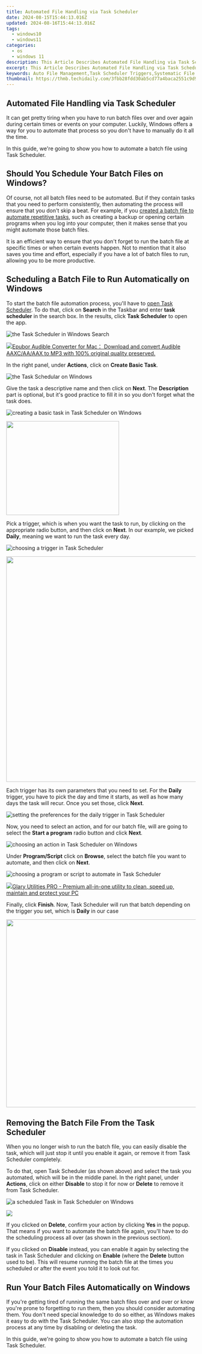```yaml
---
title: Automated File Handling via Task Scheduler
date: 2024-08-15T15:44:13.016Z
updated: 2024-08-16T15:44:13.016Z
tags:
  - windows10
  - windows11
categories:
  - os
  - windows 11
description: This Article Describes Automated File Handling via Task Scheduler
excerpt: This Article Describes Automated File Handling via Task Scheduler
keywords: Auto File Management,Task Scheduler Triggers,Systematic File Processing,Scheduled Data Transfer,Efficient File Automation,Programmable Filing System,Time-Based File Handling
thumbnail: https://thmb.techidaily.com/3fbb28fdd30ab5cd77a4baca2551c9d92b27e18215ac7c02404eb389cacb68b2.jpg
---
```


## Automated File Handling via Task Scheduler

 It can get pretty tiring when you have to run batch files over and over again during certain times or events on your computer. Luckily, Windows offers a way for you to automate that process so you don't have to manually do it all the time.

 In this guide, we're going to show you how to automate a batch file using Task Scheduler.

## Should You Schedule Your Batch Files on Windows?

 Of course, not all batch files need to be automated. But if they contain tasks that you need to perform consistently, then automating the process will ensure that you don't skip a beat. For example, if you [created a batch file to automate repetitive tasks](http://www.makeuseof.com/tag/use-windows-batch-file-commands-automate-repetitive-tasks/), such as creating a backup or opening certain programs when you log into your computer, then it makes sense that you might automate those batch files.

 It is an efficient way to ensure that you don't forget to run the batch file at specific times or when certain events happen. Not to mention that it also saves you time and effort, especially if you have a lot of batch files to run, allowing you to be more productive.

## Scheduling a Batch File to Run Automatically on Windows

 To start the batch file automation process, you'll have to [open Task Scheduler](https://www.makeuseof.com/windows-11-open-task-scheduler/). To do that, click on **Search** in the Taskbar and enter **task scheduler** in the search box. In the results, click **Task Scheduler** to open the app.

![the Task Scheduler in Windows Search](https://static1.makeuseofimages.com/wordpress/wp-content/uploads/wm/2023/09/task-scheduler-in-windows-search.jpg)
<!-- affiliate ads begin -->
<a href="https://secure.2checkout.com/order/checkout.php?PRODS=4713565&QTY=1&AFFILIATE=108875&CART=1"><img src="https://www.epubor.com/images/uppic/audible-converter-interface.png" border="0">Epubor Audible Converter for Mac： Download and convert Audible AAXC/AA/AAX to MP3 with 100% original quality preserved.</a>
<!-- affiliate ads end -->

 In the right panel, under **Actions**, click on **Create Basic Task**.

![the Task Schedular on Windows](https://static1.makeuseofimages.com/wordpress/wp-content/uploads/wm/2023/09/task-schedular-on-windows.jpg)

 Give the task a descriptive name and then click on **Next**. The **Description** part is optional, but it's good practice to fill it in so you don't forget what the task does.

![creating a basic task in Task Scheduler on Windows](https://static1.makeuseofimages.com/wordpress/wp-content/uploads/wm/2023/09/creating-a-basic-task-in-task-scheduler-on-windows.jpg)
<!-- affiliate ads begin -->
<a href="https://printrendy.pxf.io/c/5597632/1453719/17020" target="_top" id="1453719"><img src="//a.impactradius-go.com/display-ad/17020-1453719" border="0" alt="" width="300" height="250"/></a><img height="0" width="0" src="https://imp.pxf.io/i/5597632/1453719/17020" style="position:absolute;visibility:hidden;" border="0" />
<!-- affiliate ads end -->

 Pick a trigger, which is when you want the task to run, by clicking on the appropriate radio button, and then click on **Next**. In our example, we picked **Daily**, meaning we want to run the task every day.

![choosing a trigger in Task Scheduler](https://static1.makeuseofimages.com/wordpress/wp-content/uploads/wm/2023/09/choosing-trigger-in-task-scheduler.jpg)
<!-- affiliate ads begin -->
<a href="https://appsumo.8odi.net/c/5597632/2075471/7443" target="_top" id="2075471"><img src="//a.impactradius-go.com/display-ad/7443-2075471" border="0" alt="" width="1200" height="600"/></a><img height="0" width="0" src="https://appsumo.8odi.net/i/5597632/2075471/7443" style="position:absolute;visibility:hidden;" border="0" />
<!-- affiliate ads end -->

 Each trigger has its own parameters that you need to set. For the **Daily** trigger, you have to pick the day and time it starts, as well as how many days the task will recur. Once you set those, click **Next**.

![setting the preferences for the daily trigger in Task Scheduler](https://static1.makeuseofimages.com/wordpress/wp-content/uploads/wm/2023/09/setting-the-preferences-for-the-daily-trigger-in-task-scheduler.jpg)

 Now, you need to select an action, and for our batch file, will are going to select the **Start a program** radio button and click **Next**.

![choosing an action in Task Scheduler on Windows](https://static1.makeuseofimages.com/wordpress/wp-content/uploads/wm/2023/09/choosing-an-action-in-task-scheduler.jpg)

 Under **Program/Script** click on **Browse**, select the batch file you want to automate, and then click on **Next**.

![choosing a program or script to automate in Task Scheduler](https://static1.makeuseofimages.com/wordpress/wp-content/uploads/wm/2023/09/choosing-a-program-or-script-to-automate-in-task-scheduler.jpg)
<!-- affiliate ads begin -->
<a href="https://order.glarysoft.com/order/checkout.php?PRODS=4535075&QTY=1&AFFILIATE=108875&CART=1"><img src="https://secure.avangate.com/images/merchant/6734fa703f6633ab896eecbdfad8953a/products/GU-500_672.png" border="0">Glary Utilities PRO -  Premium all-in-one utility to clean, speed up, maintain and protect your PC</a>
<!-- affiliate ads end -->

 Finally, click **Finish**. Now, Task Scheduler will run that batch depending on the trigger you set, which is **Daily** in our case

<!-- affiliate ads begin -->
<a href="https://appsumo.8odi.net/c/5597632/2087407/7443" target="_top" id="2087407"><img src="//a.impactradius-go.com/display-ad/7443-2087407" border="0" alt="" width="600" height="500"/></a><img height="0" width="0" src="https://appsumo.8odi.net/i/5597632/2087407/7443" style="position:absolute;visibility:hidden;" border="0" />
<!-- affiliate ads end -->
## Removing the Batch File From the Task Scheduler

 When you no longer wish to run the batch file, you can easily disable the task, which will just stop it until you enable it again, or remove it from Task Scheduler completely.

 To do that, open Task Scheduler (as shown above) and select the task you automated, which will be in the middle panel. In the right panel, under **Actions**, click on either **Disable** to stop it for now or **Delete** to remove it from Task Scheduler.

![a scheduled Task in Task Scheduler on Windows](https://static1.makeuseofimages.com/wordpress/wp-content/uploads/wm/2023/09/a-scheduled-task-in-task-scheduler.jpg)
<!-- affiliate ads begin -->
<a href="https://store.absolute.com/order/checkout.php?PRODS=4601998&QTY=1&AFFILIATE=108875&CART=1"><img src="https://secure.avangate.com/images/merchant/ef70e26a0b5da778eda3f48014d087cd/728x90_larger-shield.jpg" border="0"></a>
<!-- affiliate ads end -->

 If you clicked on **Delete**, confirm your action by clicking **Yes** in the popup. That means if you want to automate the batch file again, you'll have to do the scheduling process all over (as shown in the previous section).

 If you clicked on **Disable** instead, you can enable it again by selecting the task in Task Scheduler and clicking on **Enable** (where the **Delete** button used to be). This will resume running the batch file at the times you scheduled or after the event you told it to look out for.

## Run Your Batch Files Automatically on Windows

 If you're getting tired of running the same batch files over and over or know you're prone to forgetting to run them, then you should consider automating them. You don't need special knowledge to do so either, as Windows makes it easy to do with the Task Scheduler. You can also stop the automation process at any time by disabling or deleting the task.

 In this guide, we're going to show you how to automate a batch file using Task Scheduler.



<ins class="adsbygoogle"
      style="display:block"
      data-ad-client="ca-pub-7571918770474297"
      data-ad-slot="8358498916"
      data-ad-format="auto"
      data-full-width-responsive="true"></ins>



